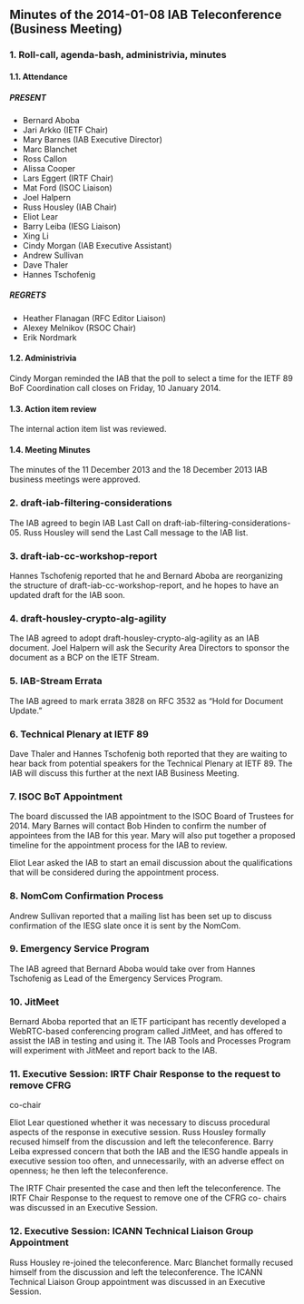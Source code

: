 
Minutes of the 2014-01-08 IAB Teleconference (Business Meeting)
---------------------------------------------------------------


### 1. Roll-call, agenda-bash, administrivia, minutes


#### 1.1. Attendance


##### PRESENT


* Bernard Aboba
* Jari Arkko (IETF Chair)
* Mary Barnes (IAB Executive Director)
* Marc Blanchet
* Ross Callon
* Alissa Cooper
* Lars Eggert (IRTF Chair)
* Mat Ford (ISOC Liaison)
* Joel Halpern
* Russ Housley (IAB Chair)
* Eliot Lear
* Barry Leiba (IESG Liaison)
* Xing Li
* Cindy Morgan (IAB Executive Assistant)
* Andrew Sullivan
* Dave Thaler
* Hannes Tschofenig


##### REGRETS


* Heather Flanagan (RFC Editor Liaison)
* Alexey Melnikov (RSOC Chair)
* Erik Nordmark


#### 1.2. Administrivia


Cindy Morgan reminded the IAB that the poll to select a time for the IETF 89 BoF Coordination call closes on Friday, 10 January 2014.


#### 1.3. Action item review


The internal action item list was reviewed.


#### 1.4. Meeting Minutes


The minutes of the 11 December 2013 and the 18 December 2013 IAB business meetings were approved.


### 2. draft-iab-filtering-considerations


The IAB agreed to begin IAB Last Call on draft-iab-filtering-considerations-05. Russ Housley will send the Last Call message to the IAB list.


### 3. draft-iab-cc-workshop-report


Hannes Tschofenig reported that he and Bernard Aboba are reorganizing the structure of draft-iab-cc-workshop-report, and he hopes to have an updated draft for the IAB soon.


### 4. draft-housley-crypto-alg-agility


The IAB agreed to adopt draft-housley-crypto-alg-agility as an IAB document. Joel Halpern will ask the Security Area Directors to sponsor the document as a BCP on the IETF Stream.


### 5. IAB-Stream Errata


The IAB agreed to mark errata 3828 on RFC 3532 as “Hold for Document Update.”


### 6. Technical Plenary at IETF 89


Dave Thaler and Hannes Tschofenig both reported that they are waiting to hear back from potential speakers for the Technical Plenary at IETF 89. The IAB will discuss this further at the next IAB Business Meeting.


### 7. ISOC BoT Appointment


The board discussed the IAB appointment to the ISOC Board of Trustees for 2014. Mary Barnes will contact Bob Hinden to confirm the number of appointees from the IAB for this year. Mary will also put together a proposed timeline for the appointment process for the IAB to review.


Eliot Lear asked the IAB to start an email discussion about the qualifications that will be considered during the appointment process.


### 8. NomCom Confirmation Process


Andrew Sullivan reported that a mailing list has been set up to discuss confirmation of the IESG slate once it is sent by the NomCom.


### 9. Emergency Service Program


The IAB agreed that Bernard Aboba would take over from Hannes Tschofenig as Lead of the Emergency Services Program.


### 10. JitMeet


Bernard Aboba reported that an IETF participant has recently developed a WebRTC-based conferencing program called JitMeet, and has offered to assist the IAB in testing and using it. The IAB Tools and Processes Program will experiment with JitMeet and report back to the IAB.


### 11. Executive Session: IRTF Chair Response to the request to remove CFRG 
co-chair


Eliot Lear questioned whether it was necessary to discuss procedural aspects of the response in executive session. Russ Housley formally recused himself from the discussion and left the teleconference. Barry Leiba expressed concern that both the IAB and the IESG handle appeals in executive session too often, and unnecessarily, with an adverse effect on openness; he then left the teleconference.


The IRTF Chair presented the case and then left the teleconference. The IRTF Chair Response to the request to remove one of the CFRG co- chairs was discussed in an Executive Session.


### 12. Executive Session: ICANN Technical Liaison Group Appointment


Russ Housley re-joined the teleconference. Marc Blanchet formally recused himself from the discussion and left the teleconference. The ICANN Technical Liaison Group appointment was discussed in an Executive Session.


